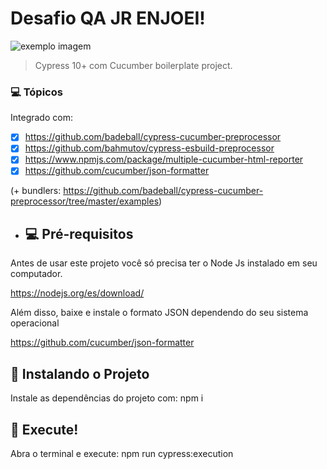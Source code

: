 # Desafio QA JR ENJOEI!

<img src="https://media-exp1.licdn.com/dms/image/C4E0BAQF1dg2KtKFdPg/company-logo_200_200/0/1626295436859?e=2159024400&v=beta&t=Ib_T9PXXQxkHRKnj3Oe65EKuR6EAh01IgAA6IGvU0FY" alt="exemplo imagem">

> Cypress 10+ com Cucumber boilerplate project.

### 💻 Tópicos

Integrado com:

- [x] https://github.com/badeball/cypress-cucumber-preprocessor
- [x] https://github.com/bahmutov/cypress-esbuild-preprocessor
- [x] https://www.npmjs.com/package/multiple-cucumber-html-reporter
- [x] https://github.com/cucumber/json-formatter

(+ bundlers: https://github.com/badeball/cypress-cucumber-preprocessor/tree/master/examples)

- ## 💻 Pré-requisitos

Antes de usar este projeto você só precisa ter o Node Js instalado em seu computador.

https://nodejs.org/es/download/

Além disso, baixe e instale o formato JSON dependendo do seu sistema operacional

https://github.com/cucumber/json-formatter

## 🚀 Instalando o Projeto

Instale as dependências do projeto com: npm i

## 🚀 Execute!

Abra o terminal e execute: npm run cypress:execution
